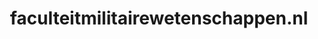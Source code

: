 ---
layout: post
title:  "faculteitmilitairewetenschappen.nl"
internal_url:  "/data/faculteitmilitairewetenschappen.nl.html"
categories: dutchgov
---